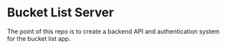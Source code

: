 # Bucket List Server

The point of this repo is to create a backend API and authentication system for the bucket list app.
